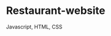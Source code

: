 <!--Currently working on this. The code is not ready yet ---->

# Restaurant-website
Javascript, HTML, CSS 
